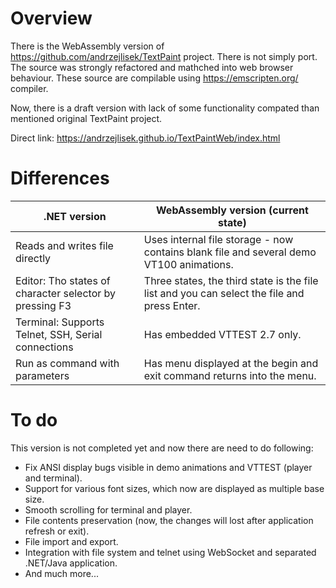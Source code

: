 # Overview

There is the WebAssembly version of [https://github\.com/andrzejlisek/TextPaint](https://github.com/andrzejlisek/TextPaint "https://github.com/andrzejlisek/TextPaint") project\. There is not simply port\. The source was strongly refactored and mathched into web browser behaviour\. These source are compilable using [https://emscripten\.org/](https://emscripten.org/ "https://emscripten.org/") compiler\.

Now, there is a draft version with lack of some functionality compated than mentioned original TextPaint project\.

Direct link: [https://andrzejlisek\.github\.io/TextPaintWeb/index\.html](https://andrzejlisek.github.io/TextPaintWeb/index.html "https://andrzejlisek.github.io/TextPaintWeb/index.html") 

# Differences

| \.NET version | WebAssembly version \(current state\) |
| --- | --- |
| Reads and writes file directly | Uses internal file storage \- now contains blank file and several demo VT100 animations\. |
| Editor: Tho states of character selector by pressing F3 | Three states, the third state is the file list and you can select the file and press Enter\. |
| Terminal: Supports Telnet, SSH, Serial connections | Has embedded VTTEST 2\.7 only\. |
| Run as command with parameters | Has menu displayed at the begin and exit command returns into the menu\. |

# To do

This version is not completed yet and now there are need to do following:


* Fix ANSI display bugs visible in demo animations and VTTEST \(player and terminal\)\.
* Support for various font sizes, which now are displayed as multiple base size\.
* Smooth scrolling for terminal and player\.
* File contents preservation \(now, the changes will lost after application refresh or exit\)\.
* File import and export\.
* Integration with file system and telnet using WebSocket and separated \.NET/Java application\.
* And much more\.\.\.




